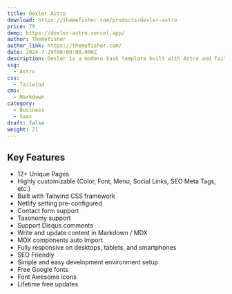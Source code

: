 ```yaml
---
title: Dexler Astro
download: https://themefisher.com/products/dexler-astro
price: 79
demo: https://dexler-astro.vercel.app/
author: Themefisher
author_link: https://themefisher.com/
date: 2024-7-29T00:00:00.000Z
description: Dexler is a modern SaaS template built with Astro and Tailwind CSS. It offers a strong foundation for creating professional SaaS websites with its 12+ pre-designed pages. The template is highly customizable, allowing you to tailor the colors, fonts, and layout to match your brand identity.
ssg:
  - Astro
css:
  - Tailwind
cms:
  - Markdown
category:
  - Business
  - Saas
draft: false
weight: 21
---
```


## Key Features

- 12+ Unique Pages
- Highly customizable (Color, Font, Menu, Social Links, SEO Meta Tags, etc.)
- Built with Tailwind CSS framework
- Netlify setting pre-configured
- Contact form support
- Taxonomy support
- Support Disqus comments
- Write and update content in Markdown / MDX
- MDX components auto import
- Fully responsive on desktops, tablets, and smartphones
- SEO Friendly
- Simple and easy development environment setup
- Free Google fonts
- Font Awesome icons
- Lifetime free updates